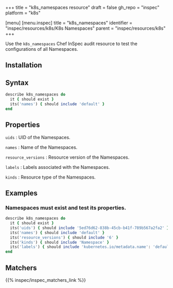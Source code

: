 +++
title = "k8s_namespaces resource"
draft = false
gh_repo = "inspec"
platform = "k8s"

[menu]
[menu.inspec]
title = "k8s_namespaces"
identifier = "inspec/resources/k8s/K8s Namespaces"
parent = "inspec/resources/k8s"
+++

Use the `k8s_namespaces` Chef InSpec audit resource to test the configurations of all Namespaces.

## Installation

## Syntax

```ruby
describe k8s_namespaces do
  it { should exist }
  its('names') { should include 'default' }
end
```

## Properties

`uids`
: UID of the Namespaces.

`names`
: Name of the Namespaces.

`resource_versions`
: Resource version of the Namespaces.

`labels`
: Labels associated with the Namespaces.

`kinds`
: Resource type of the Namespaces.

## Examples

### Namespaces must exist and test its properties.

```ruby
describe k8s_namespaces do
  it { should exist }
  its('uids') { should include '5ed76d62-838b-45cb-b41f-789b567a2fa2' }
  its('names') { should include 'default' }
  its('resource_versions') { should include '6' }
  its('kinds') { should include 'Namespace' }
  its('labels') { should include 'kubernetes.io/metadata.name': 'default' }
end
```

## Matchers

{{% inspec/inspec_matchers_link %}}